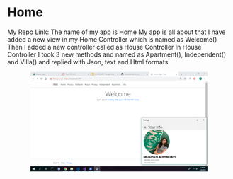 # Home
<p>My Repo Link: 
The name of my app is Home
My app is all about that I have added a new view in my Home Controller which is named as Welcome()
Then I added a new controller called as House Controller
In House Controller I took  3 new methods and named as Apartment(), Independent() and Villa()
and replied with Json, text and Html formats</p>
<div align="center">
    <img src="/screenshots/screen01.png" width="400px"</img> 
</div>
